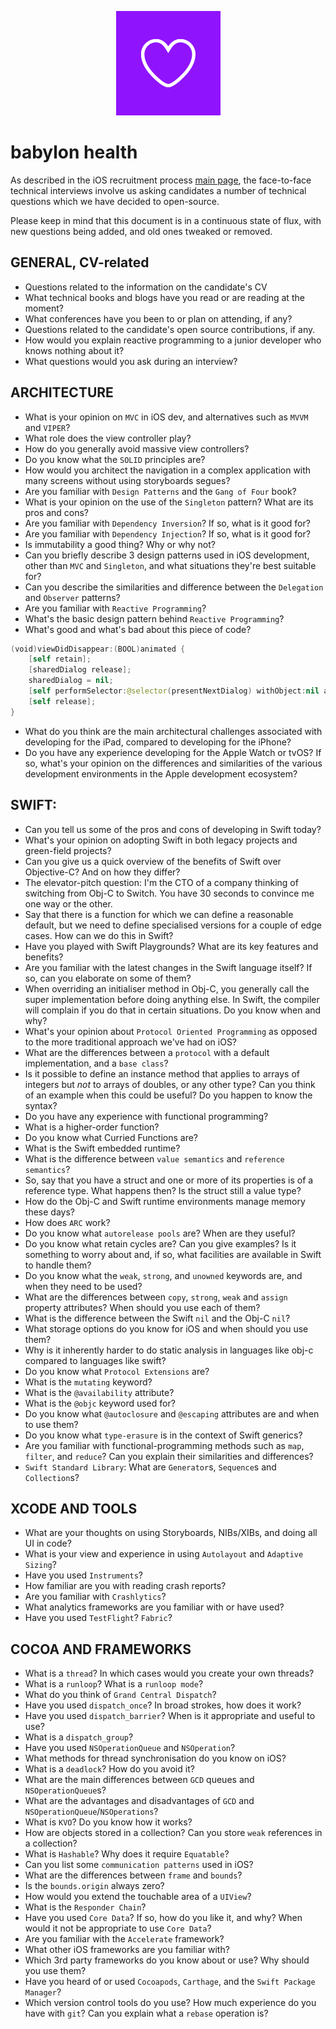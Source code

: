 <p align="center">
<img src="logo.png">
</p>


babylon health
==================================

As described in the iOS recruitment process [main page](https://github.com/Babylonpartners/iOS-Interview-Demo/blob/open_sourced_recruitment/README.md), the face-to-face technical interviews involve us asking candidates a number of technical questions which we have decided to open-source.

Please keep in mind that this document is in a continuous state of flux, with new questions being added, and old ones tweaked or removed.

## GENERAL, CV-related

- Questions related to the information on the candidate's CV
- What technical books and blogs have you read or are reading at the moment?
- What conferences have you been to or plan on attending, if any?
- Questions related to the candidate's open source contributions, if any.
- How would you explain reactive programming to a junior developer who knows nothing about it?
- What questions would you ask during an interview?

## ARCHITECTURE

- What is your opinion on `MVC` in iOS dev, and alternatives such as `MVVM` and `VIPER`?
- What role does the view controller play?
- How do you generally avoid massive view controllers?
- Do you know what the `SOLID` principles are?
- How would you architect the navigation in a complex application with many screens without using storyboards segues?
- Are you familiar with `Design Patterns` and the `Gang of Four` book?
- What is your opinion on the use of the `Singleton` pattern? What are its pros and cons?
- Are you familiar with `Dependency Inversion`? If so, what is it good for?
- Are you familiar with `Dependency Injection`? If so, what is it good for?
- Is immutability a good thing? Why or why not?
- Can you briefly describe 3 design patterns used in iOS development, other than `MVC` and `Singleton`, and what situations they're best suitable for?
- Can you describe the similarities and difference between the `Delegation` and `Observer` patterns?
- Are you familiar with `Reactive Programming`?
- What's the basic design pattern behind `Reactive Programming`?
- What's good and what's bad about this piece of code?
```SWIFT
(void)viewDidDisappear:(BOOL)animated {
    [self retain];
    [sharedDialog release];
    sharedDialog = nil;
    [self performSelector:@selector(presentNextDialog) withObject:nil afterDelay:0];
    [self release];
}
```
- What do you think are the main architectural challenges associated with developing for the iPad, compared to developing for the iPhone?
- Do you have any experience developing for the Apple Watch or tvOS? If so, what's your opinion on the differences and similarities of the various development environments in the Apple development ecosystem?

## SWIFT:

- Can you tell us some of the pros and cons of developing in Swift today?
- What's your opinion on adopting Swift in both legacy projects and green-field projects?
- Can you give us a quick overview of the benefits of Swift over Objective-C? And on how they differ?
- The elevator-pitch question: I'm the CTO of a company thinking of switching from Obj-C to Switch. You have 30 seconds to convince me one way or the other.
- Say that there is a function for which we can define a reasonable default, but we need to define specialised versions for a couple of edge cases. How can we do this in Swift?
- Have you played with Swift Playgrounds? What are its key features and benefits?
- Are you familiar with the latest changes in the Swift language itself? If so, can you elaborate on some of them?
- When overriding an initialiser method in Obj-C, you generally call the super implementation before doing anything else. In Swift, the compiler will complain if you do that in certain situations. Do you know when and why?
- What's your opinion about `Protocol Oriented Programming` as opposed to the more traditional approach we've had on iOS?
- What are the differences between a `protocol` with a default implementation, and a `base class`?
- Is it possible to define an instance method that applies to arrays of integers but *not* to arrays of doubles, or any other type? Can you think of an example when this could be useful? Do you happen to know the syntax?
- Do you have any experience with functional programming?
- What is a higher-order function?
- Do you know what Curried Functions are?
- What is the Swift embedded runtime?
- What is the difference between `value semantics` and `reference semantics`?
- So, say that you have a struct and one or more of its properties is of a reference type. What happens then? Is the struct still a value type?
- How do the Obj-C and Swift runtime environments manage memory these days?
- How does `ARC` work?
- Do you know what `autorelease pools` are? When are they useful?
- Do you know what retain cycles are? Can you give examples? Is it something to worry about and, if so, what facilities are available in Swift to handle them?
- Do you know what the `weak`, `strong`, and `unowned` keywords are, and when they need to be used?
- What are the differences between `copy`, `strong`, `weak` and `assign` property attributes? When should you use each of them?
- What is the difference between the Swift `nil` and the Obj-C `nil`?
- What storage options do you know for iOS and when should you use them?
- Why is it inherently harder to do static analysis in languages like obj-c compared to languages like swift?
- Do you know what `Protocol Extensions` are?
- What is the `mutating` keyword?
- What is the `@availability` attribute?
- What is the `@objc` keyword used for?
- Do you know what `@autoclosure` and `@escaping` attributes are and when to use them?
- Do you know what `type-erasure` is in the context of Swift generics?
- Are you familiar with functional-programming methods such as `map`, `filter`, and `reduce`? Can you explain their similarities and differences?
- `Swift Standard Library`: What are `Generator`s, `Sequence`s and `Collection`s?

## XCODE AND TOOLS

- What are your thoughts on using Storyboards, NIBs/XIBs, and doing all UI in code?
- What is your view and experience in using `Autolayout` and `Adaptive Sizing`?
- Have you used `Instruments`?
- How familiar are you with reading crash reports?
- Are you familiar with `Crashlytics`?
- What analytics frameworks are you familiar with or have used?
- Have you used `TestFlight`? `Fabric`?

## COCOA AND FRAMEWORKS

- What is a `thread`? In which cases would you create your own threads?
- What is a `runloop`? What is a `runloop mode`?
- What do you think of `Grand Central Dispatch`?
- Have you used `dispatch_once`? In broad strokes, how does it work?
- Have you used `dispatch_barrier`? When is it appropriate and useful to use?
- What is a `dispatch_group`?
- Have you used `NSOperationQueue` and `NSOperation`?
- What methods for thread synchronisation do you know on iOS?
- What is a `deadlock`? How do you avoid it?
- What are the main differences between `GCD` queues and `NSOperationQueue`s?
- What are the advantages and disadvantages of `GCD` and `NSOperationQueue`/`NSOperations`?
- What is `KVO`? Do you know how it works?
- How are objects stored in a collection? Can you store `weak` references in a collection?
- What is `Hashable`? Why does it require `Equatable`?
- Can you list some `communication patterns` used in iOS?
- What are the differences between `frame` and `bounds`?
- Is the `bounds.origin` always zero?
- How would you extend the touchable area of a `UIView`?
- What is the `Responder Chain`?
- Have you used `Core Data`? If so, how do you like it, and why? When would it not be appropriate to use `Core Data`?
- Are you familiar with the `Accelerate` framework?
- What other iOS frameworks are you familiar with?
- Which 3rd party frameworks do you know about or use? Why should you use them?
- Have you heard of or used `Cocoapods`, `Carthage`, and the `Swift Package Manager`?
- Which version control tools do you use? How much experience do you have with `git`? Can you explain what a `rebase` operation is?
